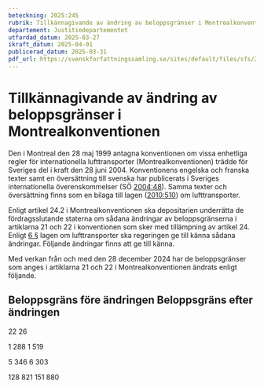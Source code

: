 ```yaml
---
beteckning: 2025:245
rubrik: Tillkännagivande av ändring av beloppsgränser i Montrealkonventionen
departement: Justitiedepartementet
utfardad_datum: 2025-03-27
ikraft_datum: 2025-04-01
publicerad_datum: 2025-03-31
pdf_url: https://svenskforfattningssamling.se/sites/default/files/sfs/2025-03/SFS2025-245.pdf
---
```


# Tillkännagivande av ändring av beloppsgränser i Montrealkonventionen

Den i Montreal den 28 maj 1999 antagna konventionen om vissa enhetliga regler för internationella lufttransporter (Montrealkonventionen) trädde för Sveriges del i kraft den 28 juni 2004. Konventionens engelska och franska texter samt en översättning till svenska har publicerats i Sveriges internationella överenskommelser (SÖ [2004:48](https://selex.se/eli/sfs/2004/48)). Samma texter och översättning finns som en bilaga till lagen ([2010:510](https://selex.se/eli/sfs/2010/510)) om lufttransporter.

Enligt artikel 24.2 i Montrealkonventionen ska depositarien underrätta de fördragsslutande staterna om sådana ändringar av beloppsgränserna i artiklarna 21 och 22 i konventionen som sker med tillämpning av artikel 24. Enligt [6 §](#6) lagen om lufttransporter ska regeringen ge till känna sådana ändringar. Följande ändringar finns att ge till känna.

Med verkan från och med den 28 december 2024 har de beloppsgränser som anges i artiklarna 21 och 22 i Montrealkonventionen ändrats enligt följande.

## Beloppsgräns före ändringen	Beloppsgräns efter ändringen

22                              26

1 288                           1 519

5 346                           6 303

128 821                         151 880